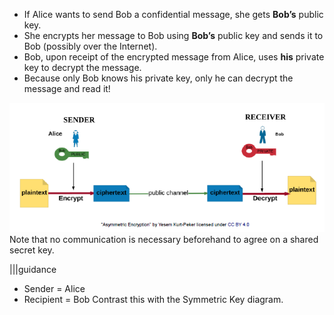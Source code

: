 - If Alice wants to send Bob a confidential message, she gets **Bob’s** public key.
- She encrypts her message to Bob using **Bob’s** public key and sends it to Bob (possibly over the Internet).
- Bob, upon receipt of the encrypted message from Alice, uses **his** private key to decrypt the message.
- Because only Bob knows his private key, only he can decrypt the message and read it!

![](.guides/img/asymmetric.png)
Note that no communication is necessary beforehand to agree on a shared secret key.

|||guidance
- Sender = Alice
- Recipient = Bob
Contrast this with the Symmetric Key diagram.